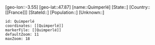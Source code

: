 ﻿---
location: [47.87,-3.55]
mapzoom: [7,12] 
mapmarker: city 
type: City
tags:
- geo/City


SpocWebEntityId: 33584
isDeleted: false
confidential: public

---
[geo-lon::-3.55]
[geo-lat::47.87]
[name::Quimperlé]
[State::]
[Country::[[France]]]
[StateId::]
[Population::]
[Unknown::]


```leaflet
id: Quimperlé
coordinates: [[Quimperlé]]
markerFile: [[Quimperlé]]
defaultZoom: 11 
maxZoom: 18
```
